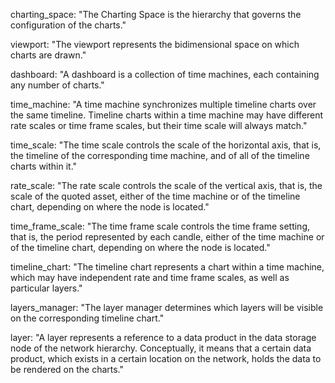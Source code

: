charting_space: "The Charting Space is the hierarchy that governs the configuration of the charts."

viewport: "The viewport represents the bidimensional space on which charts are drawn."

dashboard: "A dashboard is a collection of time machines, each containing any number of charts."

time_machine: "A time machine synchronizes multiple timeline charts over the same timeline. Timeline charts within a time machine may have different rate scales or time frame scales, but their time scale will always match."

time_scale: "The time scale controls the scale of the horizontal axis, that is, the timeline of the corresponding time machine, and of all of the timeline charts within it."

rate_scale: "The rate scale controls the scale of the vertical axis, that is, the scale of the quoted asset, either of the time machine or of the timeline chart, depending on where the node is located."

time_frame_scale: "The time frame scale controls the time frame setting, that is, the period represented by each candle, either of the time machine or of the timeline chart, depending on where the node is located."

timeline_chart: "The timeline chart represents a chart within a time machine, which may have independent rate and time frame scales, as well as particular layers."

layers_manager: "The layer manager determines which layers will be visible on the corresponding timeline chart."

layer: "A layer represents a reference to a data product in the data storage node of the network hierarchy. Conceptually, it means that a certain data product, which exists in a certain location on the network, holds the data to be rendered on the charts."